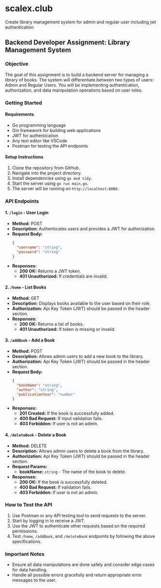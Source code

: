 # scalex.club
Create library management system for admin and regular user including jwt authentication

## Backend Developer Assignment: Library Management System

### Objective
The goal of this assignment is to build a backend server for managing a library of books. The system will differentiate between two types of users: Admin and Regular Users. You will be implementing authentication, authorization, and data manipulation operations based on user roles.

### Getting Started

#### Requirements
- Go programming language
- Gin framework for building web applications
- JWT for authentication
- Any text editor like VSCode
- Postman for testing the API endpoints

#### Setup Instructions
1. Clone the repository from GitHub.
2. Navigate into the project directory.
3. Install dependencies using `go mod tidy`.
4. Start the server using `go run main.go`.
5. The server will be running on `http://localhost:8080`.

### API Endpoints

#### 1. `/login` - User Login
- **Method:** POST
- **Description:** Authenticates users and provides a JWT for authorization.
- **Request Body:** 
  ```json
  {
    "username": "string",
    "password": "string"
  }
  ```
- **Responses:**
  - **200 OK:** Returns a JWT token.
  - **401 Unauthorized:** If credentials are invalid.

#### 2. `/home` - List Books
- **Method:** GET
- **Description:** Displays books available to the user based on their role.
- **Authorization:** Api Key Token (JWT) should be passed in the header section.
- **Responses:**
  - **200 OK:** Returns a list of books.
  - **401 Unauthorized:** If token is missing or invalid.

#### 3. `/addBook` - Add a Book
- **Method:** POST
- **Description:** Allows admin users to add a new book to the library.
- **Authorization:** Api Key Token (JWT) should be passed in the header section.
- **Request Body:** 
  ```json
  {
    "bookName": "string",
    "author": "string",
    "publicationYear": "number"
  }
  ```
- **Responses:**
  - **201 Created:** If the book is successfully added.
  - **400 Bad Request:** If input validation fails.
  - **403 Forbidden:** If user is not an admin.

#### 4. `/deleteBook` - Delete a Book
- **Method:** DELETE
- **Description:** Allows admin users to delete a book from the library.
- **Authorization:** Api Key Token (JWT) should be passed in the header section.
- **Request Params:**
  - **bookName:** `string` - The name of the book to delete.
- **Responses:**
  - **200 OK:** If the book is successfully deleted.
  - **400 Bad Request:** If validation fails.
  - **403 Forbidden:** If user is not an admin.

### How to Test the API
1. Use Postman or any API testing tool to send requests to the server.
2. Start by logging in to receive a JWT.
3. Use the JWT to authenticate other requests based on the required permissions.
4. Test `/home`, `/addBook`, and `/deleteBook` endpoints by following the above specifications.


### Important Notes
- Ensure all data manipulations are done safely and consider edge cases for data handling.
- Handle all possible errors gracefully and return appropriate error messages to the user.
